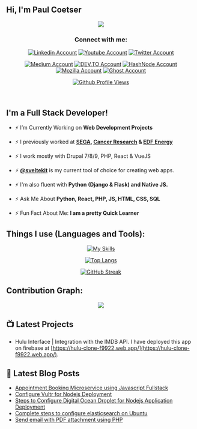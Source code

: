 ## Hi, I'm Paul Coetser 

<div align="center">


  <img src="https://readme-typing-svg.herokuapp.com?font=&duration=7000&color=2980B9&background=22CC3300&center=true&vCenter=true&width=500&lines=I+Love+to+Code,+I've+been+doing+it+a+long+time;Python+%7C+React+%7C+Vue+%7C+SQL;PHP+%7C+X/HTML+%7C+SASS+%7C+JS+;">

### Connect with me:

[![Linkedin Account](https://img.shields.io/badge/LinkedIn-blue?style=for-the-badge&logo=linkedin&logoColor=white)](https://uk.linkedin.com/in/coetserpaul)
[![Youtube Account](https://img.shields.io/badge/YouTube-red?style=for-the-badge&logo=youtube&logoColor=white)](https://www.youtube.com/@PaulCoetser)
[![Twitter Account](https://img.shields.io/badge/Twitter-blue?style=for-the-badge&logo=twitter&logoColor=white)](https://twitter.com/PaullieCoetser)

[![Medium Account](https://img.shields.io/badge/Medium-12100E?style=for-the-badge&logo=medium&logoColor=white)](https://medium.com/@PaulCoetser)
[![DEV.TO Account](https://img.shields.io/badge/dev.to-0A0A0A?style=for-the-badge&logo=devdotto&logoColor=white)](https://dev.to/paulcoetser)
[![HashNode Account](https://img.shields.io/badge/Hashnode-2962FF?style=for-the-badge&logo=hashnode&logoColor=white)](https://hashnode.com/@PaulCoetser)
[![Mozilla Account](https://img.shields.io/badge/MDN_Web_Docs-black?style=for-the-badge&logo=mdnwebdocs&logoColor=white)](https://developer.mozilla.org/en-US/)
[![Ghost Account](https://img.shields.io/badge/Ghost-000?style=for-the-badge&logo=ghost&logoColor=yellow)](https://ghost.org/@AwsomeMedia)



[![Github Profile Views](https://komarev.com/ghpvc/?username=PTCoetser&style=flat-square&color=blue)](https://github.com/PTCoetser)

</div>
<br/>

## I'm a Full Stack Developer!

- ⚡ I’m Currently Working on **Web Development Projects**
- ⚡ I previously worked at **[SEGA](https://sega.com/), [Cancer Research](https://www.cancerresearchuk.org/) &amp; [EDF Energy](https://www.edfenergy.com/prettycurious)**
- ⚡ I work mostly with Drupal 7/8/9, PHP, React & VueJS
- ⚡ [**@sveltekit**](https://svelte.dev/) is my current tool of choice for creating web apps.
- ⚡ I'm also fluent with **Python (Django &amp; Flask) and Native JS.**

- ⚡ Ask Me About **Python, React, PHP, JS, HTML, CSS, SQL**

- ⚡ Fun Fact About Me: **I am a pretty Quick Learner**

## Things I use (Languages and Tools):
<div align="center">

[![My Skills](https://skillicons.dev/icons?i=html,css,js,ts,react,vue,svelte,express,next,nodejs,php,py,ruby,bash,docker,jenkins,aws,azure,firebase,netlify,gatsby,git,github,ps,figma,ai,blender,mysql,postgres,mongodb,bootstrap,tailwind,d3,sass,webpack,gulp,vscode&perline=10&theme=dark)](https://skillicons.dev)

<!-- <img width="26px" src="https://raw.githubusercontent.com/github/explore/80688e429a7d4ef2fca1e82350fe8e3517d3494d/topics/terminal/terminal.png" /> -->

[![Top Langs](https://github-readme-stats.vercel.app/api/top-langs/?username=PTCoetser&layout=compact&theme=vision-friendly-dark)](https://github.com/anuraghazra/github-readme-stats)

[![GitHub Streak](https://github-readme-streak-stats.herokuapp.com/?user=PTCoetser&theme=dark&background=000000&show_icons=true&locale=en&layout=demo&hide_border=false&border_radius=5)](https://git.io/streak-stats)

</div>

## Contribution Graph:

<div align="center">
    <img src="https://github-profile-summary-cards.vercel.app/api/cards/profile-details?username=PTCoetser&theme=gruvbox&hide_border=false" />
    <!-- <img height="180em" src="https://github-readme-stats-eight-theta.vercel.app/api/top-langs/?username=ptcoetser&&layout=compact&langs_count=8&theme=dracula&hide_border=false"/>
    <img height="180em" src="https://github-readme-stats.vercel.app/api?username=PTCoetser&count_private=true&show_icons=true&theme=dracula&&include_all_commits=true"/>
    <img height="180em" width=80% src="https://github-readme-streak-stats.herokuapp.com/?user=PTCoetser&theme=dracula&show_icons=true&locale=en&layout=demo&hide_border=false&border_radius=5" alt=PTCoetser /> -->
</div>

## 📺 Latest Projects
<!-- PROJECTS:START -->
- Hulu Interface | Integration with the IMDB API.
I have deployed this app on firebase at [https://hulu-clone-f9922.web.app/](https://hulu-clone-f9922.web.app/).

<!-- PROJECTS:END -->

## 📕 Latest Blog Posts
<!-- BLOG-POST-LIST:START -->
- [Appointment Booking Microservice using Javascript Fullstack](https://www.angularcode.com/appointment-booking-microservice-using-javascript-fullstack/)
- [Configure Vultr for Nodejs Deployment](https://www.angularcode.com/configure-vultr-for-nodejs-deployment/)
- [Steps to Configure Digital Ocean Droplet for Nodejs Application Deployment](https://www.angularcode.com/steps-to-configure-digital-ocean-droplet-for-nodejs-application-deployment/)
- [Complete steps to configure elasticsearch on Ubuntu](https://www.angularcode.com/complete-steps-to-configure-elasticsearch-on-ubuntu/)
- [Send email with PDF attachment using PHP](https://www.angularcode.com/send-email-with-pdf-attachment-using-php/)
<!-- BLOG-POST-LIST:END -->
